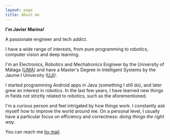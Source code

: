 ```yaml
---
layout: page
title: About me
---
```


**I'm Javier Marina!**

A passionate engineer and tech addict.

I have a wide range of interests, from pure programming to robotics, computer vision and deep learning.

I'm an Electronics, Robotics and Mechatronics Engineer by the University of Málaga ([UMA](https://www.uma.es/)) and have a Master's Degree in Intelligent Systems by the Jaume I University ([UJI](https://www.uji.es/)).

I started programming Android apps in Java (something I still do), and later grew an interest in robotics. In the last few years, I have learned new things in fields not strictly related to robotics, such as the aforementioned.

I'm a curious person and feel intrigated by how things work. I constantly ask myself how to improve the world around me. On a personal level, I usually have a particular focus on efficiency and correctness: _doing things the right way_.

You can reach me [by mail](mailto:javmarina@gmail.com).
